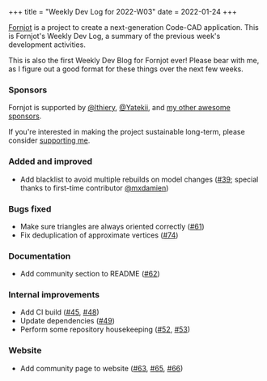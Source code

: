 +++
title = "Weekly Dev Log for 2022-W03"
date  = 2022-01-24
+++

[Fornjot](https://www.fornjot.app/) is a project to create a next-generation Code-CAD application. This is Fornjot's Weekly Dev Log, a summary of the previous week's development activities.

This is also the first Weekly Dev Blog for Fornjot ever! Please bear with me, as I figure out a good format for these things over the next few weeks.


### Sponsors

Fornjot is supported by [@lthiery](https://github.com/lthiery), [@Yatekii](https://github.com/Yatekii), and [my other awesome sponsors](https://github.com/sponsors/hannobraun).

If you're interested in making the project sustainable long-term, please consider [supporting me](https://github.com/sponsors/hannobraun).


### Added and improved

- Add blacklist to avoid multiple rebuilds on model changes ([#39]; special thanks to first-time contributor [@mxdamien](https://github.com/mxdamien))


### Bugs fixed

- Make sure triangles are always oriented correctly ([#61])
- Fix deduplication of approximate vertices ([#74])


### Documentation

- Add community section to README ([#62])


### Internal improvements

- Add CI build ([#45], [#48])
- Update dependencies ([#49])
- Perform some repository housekeeping ([#52], [#53])


### Website

- Add community page to website ([#63], [#65], [#66])


[#39]: https://github.com/hannobraun/Fornjot/pull/39
[#45]: https://github.com/hannobraun/Fornjot/pull/45
[#48]: https://github.com/hannobraun/Fornjot/pull/48
[#49]: https://github.com/hannobraun/Fornjot/pull/49
[#52]: https://github.com/hannobraun/Fornjot/pull/52
[#53]: https://github.com/hannobraun/Fornjot/pull/53
[#61]: https://github.com/hannobraun/Fornjot/pull/61
[#62]: https://github.com/hannobraun/Fornjot/pull/62
[#63]: https://github.com/hannobraun/Fornjot/pull/63
[#65]: https://github.com/hannobraun/Fornjot/pull/65
[#66]: https://github.com/hannobraun/Fornjot/pull/66
[#74]: https://github.com/hannobraun/Fornjot/pull/74
